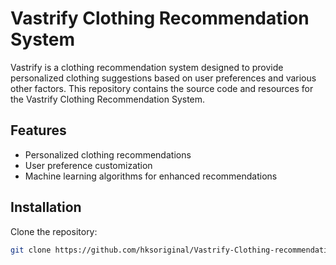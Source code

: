 # Vastrify Clothing Recommendation System

Vastrify is a clothing recommendation system designed to provide personalized clothing suggestions based on user preferences and various other factors. This repository contains the source code and resources for the Vastrify Clothing Recommendation System.

## Features

- Personalized clothing recommendations
- User preference customization
- Machine learning algorithms for enhanced recommendations

## Installation

Clone the repository:

```bash
git clone https://github.com/hksoriginal/Vastrify-Clothing-recommendation-system.git
